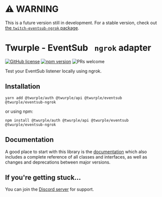 # ⚠ WARNING

This is a future version still in development. For a stable version, check out [the `twitch-eventsub-ngrok` package](https://www.npmjs.com/package/twitch-eventsub-ngrok).

# Twurple - EventSub ` ngrok` adapter

[![GitHub license](https://img.shields.io/badge/license-MIT-blue.svg)](https://github.com/twurple/twurple/blob/main/LICENSE)
[![npm version](https://img.shields.io/npm/v/@twurple/eventsub-ngrok.svg?style=flat)](https://www.npmjs.com/package/@twurple/eventsub-ngrok)
![PRs welcome](https://img.shields.io/badge/PRs-welcome-brightgreen.svg)

Test your EventSub listener locally using ngrok.

## Installation

	yarn add @twurple/auth @twurple/api @twurple/eventsub @twurple/eventsub-ngrok

or using npm:

	npm install @twurple/auth @twurple/api @twurple/eventsub @twurple/eventsub-ngrok

## Documentation

A good place to start with this library is the [documentation](https://twurple.js.org/docs/getting-data/eventsub/ngrok.html)
which also includes a complete reference of all classes and interfaces, as well as changes and deprecations between major versions.

## If you're getting stuck...

You can join the [Discord server](https://discord.gg/b9ZqMfz) for support.
